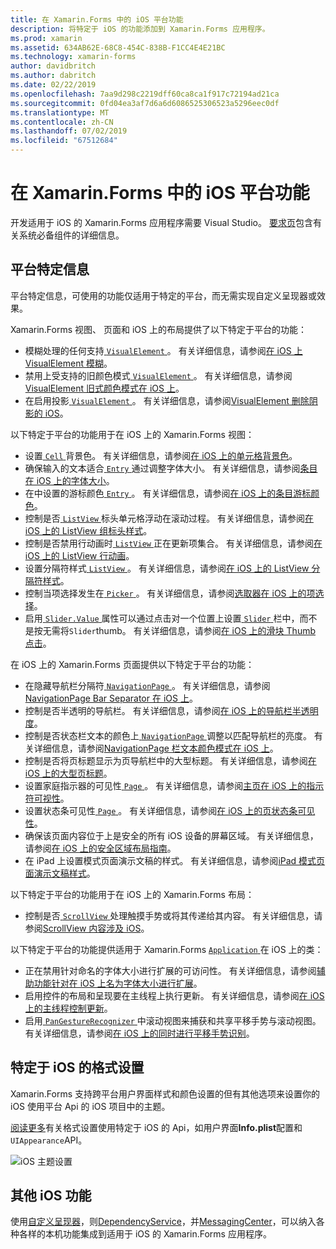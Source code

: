```yaml
---
title: 在 Xamarin.Forms 中的 iOS 平台功能
description: 将特定于 iOS 的功能添加到 Xamarin.Forms 应用程序。
ms.prod: xamarin
ms.assetid: 634AB62E-68C8-454C-838B-F1CC4E4E21BC
ms.technology: xamarin-forms
author: davidbritch
ms.author: dabritch
ms.date: 02/22/2019
ms.openlocfilehash: 7aa9d298c2219dff60ca8ca1f917c72194ad21ca
ms.sourcegitcommit: 0fd04ea3af7d6a6d6086525306523a5296eec0df
ms.translationtype: MT
ms.contentlocale: zh-CN
ms.lasthandoff: 07/02/2019
ms.locfileid: "67512684"
---
```

# <a name="ios-platform-features-in-xamarinforms"></a>在 Xamarin.Forms 中的 iOS 平台功能

开发适用于 iOS 的 Xamarin.Forms 应用程序需要 Visual Studio。 [要求页](~/get-started/requirements.md)包含有关系统必备组件的详细信息。

## <a name="platform-specifics"></a>平台特定信息

平台特定信息，可使用的功能仅适用于特定的平台，而无需实现自定义呈现器或效果。

Xamarin.Forms 视图、 页面和 iOS 上的布局提供了以下特定于平台的功能：

- 模糊处理的任何支持[ `VisualElement` ](xref:Xamarin.Forms.VisualElement)。 有关详细信息，请参阅[在 iOS 上 VisualElement 模糊](visualelement-blur.md)。
- 禁用上受支持的旧颜色模式[ `VisualElement` ](xref:Xamarin.Forms.VisualElement)。 有关详细信息，请参阅[VisualElement 旧式颜色模式在 iOS 上](legacy-color-mode.md)。
- 在启用投影[ `VisualElement` ](xref:Xamarin.Forms.VisualElement)。 有关详细信息，请参阅[VisualElement 删除阴影的 iOS](visualelement-drop-shadow.md)。

以下特定于平台的功能用于在 iOS 上的 Xamarin.Forms 视图：

- 设置[ `Cell` ](xref:Xamarin.Forms.Cell)背景色。 有关详细信息，请参阅[在 iOS 上的单元格背景色](cell-background-color.md)。
- 确保输入的文本适合[ `Entry` ](xref:Xamarin.Forms.Entry)通过调整字体大小。 有关详细信息，请参阅[条目在 iOS 上的字体大小](entry-font-size.md)。
- 在中设置的游标颜色[ `Entry` ](xref:Xamarin.Forms.Entry)。 有关详细信息，请参阅[在 iOS 上的条目游标颜色](entry-cursor-color.md)。
- 控制是否[ `ListView` ](xref:Xamarin.Forms.ListView)标头单元格浮动在滚动过程。 有关详细信息，请参阅[在 iOS 上的 ListView 组标头样式](listview-group-header-style.md)。
- 控制是否禁用行动画时[ `ListView` ](xref:Xamarin.Forms.ListView)正在更新项集合。 有关详细信息，请参阅[在 iOS 上的 ListView 行动画](listview-row-animations.md)。
- 设置分隔符样式[ `ListView` ](xref:Xamarin.Forms.ListView)。 有关详细信息，请参阅[在 iOS 上的 ListView 分隔符样式](listview-separator-style.md)。
- 控制当项选择发生在[ `Picker` ](xref:Xamarin.Forms.Picker)。 有关详细信息，请参阅[选取器在 iOS 上的项选择](picker-selection.md)。
- 启用[ `Slider.Value` ](xref:Xamarin.Forms.Slider.Value)属性可以通过点击对一个位置上设置[ `Slider` ](xref:Xamarin.Forms.Slider)栏中，而不是按无需将`Slider`thumb。 有关详细信息，请参阅[在 iOS 上的滑块 Thumb 点击](slider-thumb.md)。

在 iOS 上的 Xamarin.Forms 页面提供以下特定于平台的功能：

- 在隐藏导航栏分隔符[ `NavigationPage` ](xref:Xamarin.Forms.NavigationPage)。 有关详细信息，请参阅[NavigationPage Bar Separator 在 iOS 上](navigation-bar-separator.md)。
- 控制是否半透明的导航栏。 有关详细信息，请参阅[在 iOS 上的导航栏半透明度](navigation-bar-translucent.md)。
- 控制是否状态栏文本的颜色上[ `NavigationPage` ](xref:Xamarin.Forms.NavigationPage)调整以匹配导航栏的亮度。 有关详细信息，请参阅[NavigationPage 栏文本颜色模式在 iOS 上](status-bar-text-color.md)。
- 控制是否将页标题显示为页导航栏中的大型标题。 有关详细信息，请参阅[在 iOS 上的大型页标题](page-large-title.md)。
- 设置家庭指示器的可见性[ `Page` ](xref:Xamarin.Forms.Page)。 有关详细信息，请参阅[主页在 iOS 上的指示符可视性](page-home-indicator.md)。
- 设置状态条可见性[ `Page` ](xref:Xamarin.Forms.Page)。 有关详细信息，请参阅[在 iOS 上的页状态条可见性](page-status-bar-visibility.md)。
- 确保该页面内容位于上是安全的所有 iOS 设备的屏幕区域。 有关详细信息，请参阅[在 iOS 上的安全区域布局指南](page-safe-area-layout.md)。
- 在 iPad 上设置模式页面演示文稿的样式。 有关详细信息，请参阅[iPad 模式页面演示文稿样式](ipad-page-presentation-style.md)。

以下特定于平台的功能用于在 iOS 上的 Xamarin.Forms 布局：

- 控制是否[ `ScrollView` ](xref:Xamarin.Forms.ScrollView)处理触摸手势或将其传递给其内容。 有关详细信息，请参阅[ScrollView 内容涉及 iOS](scrollview-content-touches.md)。

以下特定于平台的功能提供适用于 Xamarin.Forms [ `Application` ](xref:Xamarin.Forms.Application)在 iOS 上的类：

- 正在禁用针对命名的字体大小进行扩展的可访问性。 有关详细信息，请参阅[辅助功能针对在 iOS 上名为字体大小进行扩展](named-font-size-scaling.md)。
- 启用控件的布局和呈现要在主线程上执行更新。 有关详细信息，请参阅[在 iOS 上的主线程控制更新](main-thread-updates-ui.md)。
- 启用[ `PanGestureRecognizer` ](xref:Xamarin.Forms.PanGestureRecognizer)中滚动视图来捕获和共享平移手势与滚动视图。 有关详细信息，请参阅[在 iOS 上的同时进行平移手势识别](application-pan-gesture.md)。

## <a name="ios-specific-formatting"></a>特定于 iOS 的格式设置

Xamarin.Forms 支持跨平台用户界面样式和颜色设置的但有其他选项来设置你的 iOS 使用平台 Api 的 iOS 项目中的主题。

[阅读更多](formatting.md)有关格式设置使用特定于 iOS 的 Api，如用户界面**Info.plist**配置和`UIAppearance`API。

![](images/status-white-sml.png "iOS 主题设置")

## <a name="other-ios-features"></a>其他 iOS 功能

使用[自定义呈现器](~/xamarin-forms/app-fundamentals/custom-renderer/index.md)，则[DependencyService](~/xamarin-forms/app-fundamentals/dependency-service/index.md)，并[MessagingCenter](~/xamarin-forms/app-fundamentals/messaging-center.md)，可以纳入各种各样的本机功能集成到适用于 iOS 的 Xamarin.Forms 应用程序。
